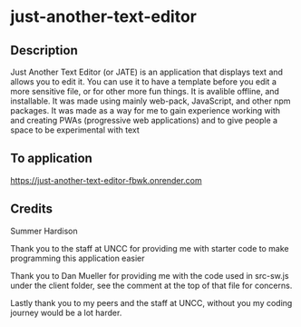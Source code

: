 # just-another-text-editor

## Description
Just Another Text Editor (or JATE) is an application that displays text and allows you to edit it. You can use it to have a template before you edit a more sensitive file, or for other more fun things. It is avalible offline, and installable. It was made using mainly web-pack, JavaScript, and other npm packages. It was made as a way for me to gain experience working with and creating PWAs (progressive web applications) and to give people a space to be experimental with text

## To application
https://just-another-text-editor-fbwk.onrender.com

## Credits
Summer Hardison

Thank you to the staff at UNCC for providing me with starter code to make programming this application easier

Thank you to Dan Mueller for providing me with the code used in src-sw.js under the client folder, see the comment at the top of that file for concerns.

Lastly thank you to my peers and the staff at UNCC, without you my coding journey would be a lot harder.